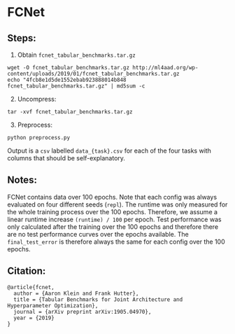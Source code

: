 # FCNet

## Steps:

1. Obtain `fcnet_tabular_benchmarks.tar.gz`

```
wget -O fcnet_tabular_benchmarks.tar.gz http://ml4aad.org/wp-content/uploads/2019/01/fcnet_tabular_benchmarks.tar.gz
echo "4fcb8e1d5de1552ebab923888014b848 fcnet_tabular_benchmarks.tar.gz" | md5sum -c
```

2. Uncompress:
```
tar -xvf fcnet_tabular_benchmarks.tar.gz
```

3. Preprocess:

```
python preprocess.py
```

Output is a `csv` labelled `data_{task}.csv` for each of the four tasks with columns that should be self-explanatory.

## Notes:

FCNet contains data over 100 epochs.
Note that each config was always evaluated on four different seeds (`repl`).
The runtime was only measured for the whole training process over the 100 epochs.
Therefore, we assume a linear runtime increase `(runtime) / 100` per epoch.
Test performance was only calculated after the training over the 100 epochs and therefore there are no test performance curves over the epochs available.
The `final_test_error` is therefore always the same for each config over the 100 epochs.

## Citation:

```
@article{fcnet,
  author = {Aaron Klein and Frank Hutter},
  title = {Tabular Benchmarks for Joint Architecture and Hyperparameter Optimization},
  journal = {arXiv preprint arXiv:1905.04970},
  year = {2019}
}
```
